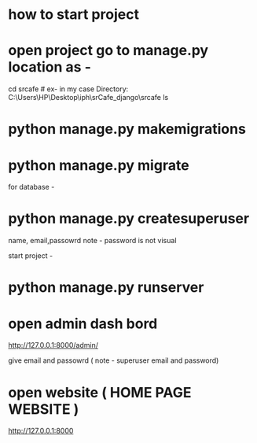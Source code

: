 # how to start project

# open project go to manage.py location as - 
cd srcafe                # ex- in my case  Directory: C:\Users\HP\Desktop\iph\srCafe_django\srcafe
ls


# python manage.py makemigrations
# python manage.py migrate

for database - 
# python manage.py createsuperuser
name, email,passowrd      note - password is not visual 


start project - 
# python manage.py runserver

# open admin dash bord 
http://127.0.0.1:8000/admin/

give email and passowrd   ( note - superuser email and password)


# open website ( HOME PAGE WEBSITE )
http://127.0.0.1:8000